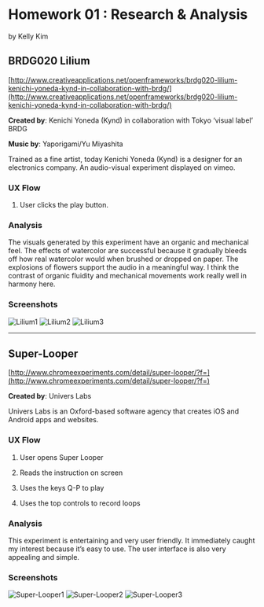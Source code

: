 # Homework 01 : Research & Analysis
by Kelly Kim

## BRDG020 Lilium
[http://www.creativeapplications.net/openframeworks/brdg020-lilium-kenichi-yoneda-kynd-in-collaboration-with-brdg/](http://www.creativeapplications.net/openframeworks/brdg020-lilium-kenichi-yoneda-kynd-in-collaboration-with-brdg/)

**Created by**: Kenichi Yoneda (Kynd) in collaboration with Tokyo ‘visual label’ BRDG

**Music by**: Yaporigami/Yu Miyashita

Trained as a fine artist, today Kenichi Yoneda (Kynd) is a designer for an electronics company.
An audio-visual experiment displayed on vimeo.

### UX Flow
1. User clicks the play button.

### Analysis
The visuals generated by this experiment have an organic and mechanical feel. The effects of watercolor are successful because it gradually bleeds off how real watercolor would when brushed or dropped on paper. The explosions of flowers support the audio in a meaningful way. I think the contrast of organic fluidity and mechanical movements work really well in harmony here.

### Screenshots

![Lilium1](http://www.creativeapplications.net/wp-content/uploads/2015/01/lilium007-800x500.jpg)
![Lilium2](http://www.creativeapplications.net/wp-content/uploads/2015/01/lilium003-800x500.jpg)
![Lilium3](http://www.creativeapplications.net/wp-content/uploads/2015/01/lilium002-800x500.jpg)

---

## Super-Looper
[http://www.chromeexperiments.com/detail/super-looper/?f=](http://www.chromeexperiments.com/detail/super-looper/?f=)

**Created by**: Univers Labs

Univers Labs is an Oxford-based software agency that creates iOS and Android apps and websites. 

### UX Flow
1. User opens Super Looper

2. Reads the instruction on screen

3. Uses the keys Q-P to play

4. Uses the top controls to record loops

### Analysis
This experiment is entertaining and very user friendly. It immediately caught my interest because it’s easy to use. The user interface is also very appealing and simple.

### Screenshots

![Super-Looper1](http://www.chromeexperiments.com/detail/super-looper/img/ahZzfmNocm9tZXhwZXJpbWVudHMtaHJkchgLEg9FeHBlcmltZW50SW1hZ2UYouymTAw/large)
![Super-Looper2](http://www.chromeexperiments.com/detail/super-looper/img/ahZzfmNocm9tZXhwZXJpbWVudHMtaHJkchgLEg9FeHBlcmltZW50SW1hZ2UYsobiTAw/large)
![Super-Looper3](http://www.chromeexperiments.com/detail/super-looper/img/ahZzfmNocm9tZXhwZXJpbWVudHMtaHJkchgLEg9FeHBlcmltZW50SW1hZ2UY8__-Sgw/large)

